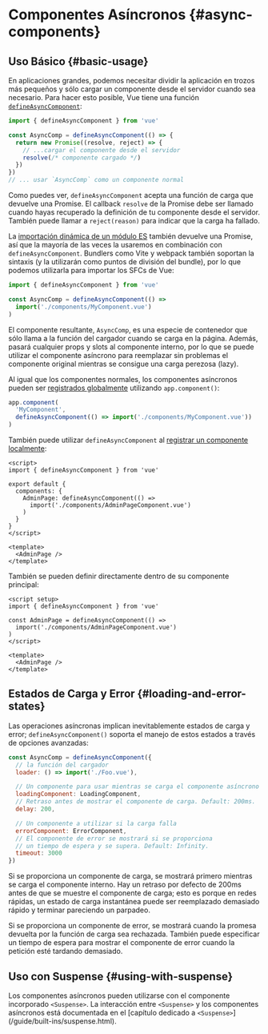 # Componentes Asíncronos {#async-components}

## Uso Básico {#basic-usage}

En aplicaciones grandes, podemos necesitar dividir la aplicación en trozos más pequeños y sólo cargar un componente desde el servidor cuando sea necesario. Para hacer esto posible, Vue tiene una función [`defineAsyncComponent`](/api/general.html#defineasynccomponent):

```js
import { defineAsyncComponent } from 'vue'

const AsyncComp = defineAsyncComponent(() => {
  return new Promise((resolve, reject) => {
    // ...cargar el componente desde el servidor
    resolve(/* componente cargado */)
  })
})
// ... usar `AsyncComp` como un componente normal
```

Como puedes ver, `defineAsyncComponent` acepta una función de carga que devuelve una Promise. El callback `resolve` de la Promise debe ser llamado cuando hayas recuperado la definición de tu componente desde el servidor. También puede llamar a `reject(reason)` para indicar que la carga ha fallado.

La [importación dinámica de un módulo ES](https://developer.mozilla.org/en-US/docs/Web/JavaScript/Reference/Statements/import#dynamic_imports) también devuelve una Promise, así que la mayoría de las veces la usaremos en combinación con `defineAsyncComponent`. Bundlers como Vite y webpack también soportan la sintaxis (y la utilizarán como puntos de división del bundle), por lo que podemos utilizarla para importar los SFCs de Vue:

```js
import { defineAsyncComponent } from 'vue'

const AsyncComp = defineAsyncComponent(() =>
  import('./components/MyComponent.vue')
)
```

El componente resultante, `AsyncComp`, es una especie de contenedor que sólo llama a la función del cargador cuando se carga en la página. Además, pasará cualquier props y slots al componente interno, por lo que se puede utilizar el componente asíncrono para reemplazar sin problemas el componente original mientras se consigue una carga perezosa (lazy).

Al igual que los componentes normales, los componentes asíncronos pueden ser [registrados globalmente](/guide/components/registration.html#registro-global) utilizando `app.component()`:

```js
app.component(
  'MyComponent',
  defineAsyncComponent(() => import('./components/MyComponent.vue'))
)
```

<div class="options-api">

También puede utilizar `defineAsyncComponent` al [registrar un componente localmente](/guide/components/registration.html#registro-local):

```vue
<script>
import { defineAsyncComponent } from 'vue'

export default {
  components: {
    AdminPage: defineAsyncComponent(() =>
      import('./components/AdminPageComponent.vue')
    )
  }
}
</script>

<template>
  <AdminPage />
</template>
```

</div>

<div class="composition-api">

También se pueden definir directamente dentro de su componente principal:

```vue
<script setup>
import { defineAsyncComponent } from 'vue'

const AdminPage = defineAsyncComponent(() =>
  import('./components/AdminPageComponent.vue')
)
</script>

<template>
  <AdminPage />
</template>
```

</div>

## Estados de Carga y Error {#loading-and-error-states}

Las operaciones asíncronas implican inevitablemente estados de carga y error; `defineAsyncComponent()` soporta el manejo de estos estados a través de opciones avanzadas:

```js
const AsyncComp = defineAsyncComponent({
  // la función del cargador
  loader: () => import('./Foo.vue'),

  // Un componente para usar mientras se carga el componente asíncrono
  loadingComponent: LoadingComponent,
  // Retraso antes de mostrar el componente de carga. Default: 200ms.
  delay: 200,

  // Un componente a utilizar si la carga falla
  errorComponent: ErrorComponent,
  // El componente de error se mostrará si se proporciona
  // un tiempo de espera y se supera. Default: Infinity.
  timeout: 3000
})
```

Si se proporciona un componente de carga, se mostrará primero mientras se carga el componente interno. Hay un retraso por defecto de 200ms antes de que se muestre el componente de carga; esto es porque en redes rápidas, un estado de carga instantánea puede ser reemplazado demasiado rápido y terminar pareciendo un parpadeo.

Si se proporciona un componente de error, se mostrará cuando la promesa devuelta por la función de carga sea rechazada. También puede especificar un tiempo de espera para mostrar el componente de error cuando la petición esté tardando demasiado.

## Uso con Suspense {#using-with-suspense}

Los componentes asíncronos pueden utilizarse con el componente incorporado `<Suspense>`. La interacción entre `<Suspense>` y los componentes asíncronos está documentada en el [capítulo dedicado a `<Suspense>`] (/guide/built-ins/suspense.html).
